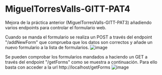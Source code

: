 # MiguelTorresValls-GITT-PAT4

Mejora de la práctica anterior (MiguelTorresValls-GITT-PAT3) añadiendo varios endpoints para controlar el formulario web. 

Cuando se manda el formulario se realiza un POST a través del endpoint "/addNewForm" que comprueba que los datos son correctos y añade un nuevo formulario a la lista de formularios. 
![image](https://user-images.githubusercontent.com/97603106/230116863-18a476e7-255a-49fe-b3bf-a1d79551f6e1.png)


Se pueden comprobar los formularios mandados a haciendo un GET a través del endpoint "/getForms" como se muestra a continuación. Para ello basta con acceder a la url http://localhost/getForms
![image](https://user-images.githubusercontent.com/97603106/230116547-e3a2438d-aae0-4225-bd1e-030d9e1ef3bb.png)




